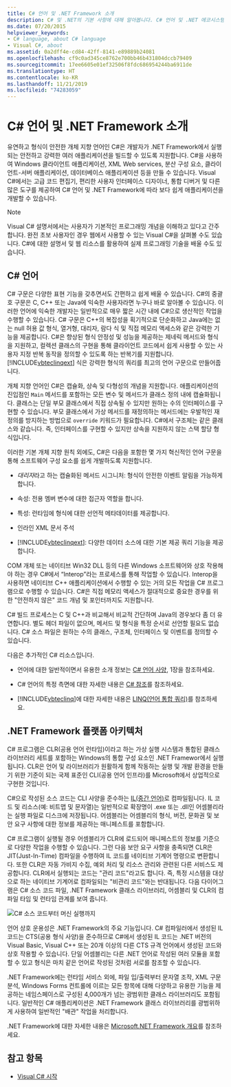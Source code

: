 ```yaml
---
title: C# 언어 및 .NET Framework 소개
description: C# 및 .NET의 기본 사항에 대해 알아봅니다. C# 언어 및 .NET 에코시스템에 대한 개요를 확인합니다.
ms.date: 07/20/2015
helpviewer_keywords:
- C# language, about C# language
- Visual C#, about
ms.assetid: 0a2dff4e-cd84-42ff-8141-e89889b24081
ms.openlocfilehash: cf9c0ad345ce8762e700bb46b431804dccb79409
ms.sourcegitcommit: 17ee6605e01ef32506f8fdc686954244ba6911de
ms.translationtype: HT
ms.contentlocale: ko-KR
ms.lasthandoff: 11/21/2019
ms.locfileid: "74283059"
---
```

# <a name="introduction-to-the-c-language-and-the-net-framework"></a>C# 언어 및 .NET Framework 소개

유연하고 형식이 안전한 개체 지향 언어인 C#은 개발자가 .NET Framework에서 실행되는 안전하고 강력한 여러 애플리케이션을 빌드할 수 있도록 지원합니다. C#을 사용하여 Windows 클라이언트 애플리케이션, XML Web services, 분산 구성 요소, 클라이언트-서버 애플리케이션, 데이터베이스 애플리케이션 등을 만들 수 있습니다. Visual C#에서는 고급 코드 편집기, 편리한 사용자 인터페이스 디자이너, 통합 디버거 및 다른 많은 도구를 제공하여 C# 언어 및 .NET Framework에 따라 보다 쉽게 애플리케이션을 개발할 수 있습니다.  
  
> [!NOTE]
> Visual C# 설명서에서는 사용자가 기본적인 프로그래밍 개념을 이해하고 있다고 간주합니다. 완전 초보 사용자인 경우 웹에서 사용할 수 있는 Visual C#을 살펴볼 수도 있습니다. C#에 대한 설명서 및 웹 리소스를 활용하여 실제 프로그래밍 기술을 배울 수도 있습니다.  
  
## <a name="c-language"></a>C# 언어

 C# 구문은 다양한 표현 기능을 갖추면서도 간편하고 쉽게 배울 수 있습니다. C#의 중괄호 구문은 C, C++ 또는 Java에 익숙한 사용자라면 누구나 바로 알아볼 수 있습니다. 이러한 언어에 익숙한 개발자는 일반적으로 매우 짧은 시간 내에 C#으로 생산적인 작업을 수행할 수 있습니다. C# 구문은 C++의 복잡성을 획기적으로 단순화하고 Java에는 없는 null 허용 값 형식, 열거형, 대리자, 람다 식 및 직접 메모리 액세스와 같은 강력한 기능을 제공합니다. C#은 향상된 형식 안정성 및 성능을 제공하는 제네릭 메서드와 형식을 지원하고, 컬렉션 클래스의 구현을 통해 클라이언트 코드에서 쉽게 사용할 수 있는 사용자 지정 반복 동작을 정의할 수 있도록 하는 반복기를 지원합니다. [!INCLUDE[vbteclinqext](~/includes/vbteclinqext-md.md)] 식은 강력한 형식의 쿼리를 최고의 언어 구문으로 만들어줍니다.  
  
 개체 지향 언어인 C#은 캡슐화, 상속 및 다형성의 개념을 지원합니다. 애플리케이션의 진입점인 `Main` 메서드를 포함하는 모든 변수 및 메서드가 클래스 정의 내에 캡슐화됩니다. 클래스는 단일 부모 클래스에서 직접 상속될 수 있지만 원하는 수의 인터페이스를 구현할 수 있습니다. 부모 클래스에서 가상 메서드를 재정의하는 메서드에는 우발적인 재정의를 방지하는 방법으로 `override` 키워드가 필요합니다. C#에서 구조체는 같은 클래스와 같습니다. 즉, 인터페이스를 구현할 수 있지만 상속을 지원하지 않는 스택 할당 형식입니다.  
  
 이러한 기본 개체 지향 원칙 외에도, C#은 다음을 포함한 몇 가지 혁신적인 언어 구문을 통해 소프트웨어 구성 요소를 쉽게 개발하도록 지원합니다.  
  
- *대리자*라고 하는 캡슐화된 메서드 시그니처: 형식이 안전한 이벤트 알림을 가능하게 합니다.  
  
- 속성: 전용 멤버 변수에 대한 접근자 역할을 합니다.  
  
- 특성: 런타임에 형식에 대한 선언적 메타데이터를 제공합니다.  
  
- 인라인 XML 문서 주석  
  
- [!INCLUDE[vbteclinqext](~/includes/vbteclinqext-md.md)]: 다양한 데이터 소스에 대한 기본 제공 쿼리 기능을 제공합니다.  
  
 COM 개체 또는 네이티브 Win32 DLL 등의 다른 Windows 소프트웨어와 상호 작용해야 하는 경우 C#에서 “Interop”라는 프로세스를 통해 작업할 수 있습니다. Interop을 사용하면 네이티브 C++ 애플리케이션에서 수행할 수 있는 거의 모든 작업을 C# 프로그램으로 수행할 수 있습니다. C#은 직접 메모리 액세스가 절대적으로 중요한 경우를 위한 "안전하지 않은" 코드 개념 및 포인터까지도 지원합니다.  
  
 C# 빌드 프로세스는 C 및 C++과 비교해서 비교적 간단하며 Java의 경우보다 좀 더 유연합니다. 별도 헤더 파일이 없으며, 메서드 및 형식을 특정 순서로 선언할 필요도 없습니다. C# 소스 파일은 원하는 수의 클래스, 구조체, 인터페이스 및 이벤트를 정의할 수 있습니다.  
  
 다음은 추가적인 C# 리소스입니다.  
  
- 언어에 대한 일반적이면서 유용한 소개 정보는 [C# 언어 사양](/dotnet/csharp/language-reference/language-specification/introduction), 1장을 참조하세요.  
  
- C# 언어의 특정 측면에 대한 자세한 내용은 [C# 참조](../language-reference/index.md)를 참조하세요.  
  
- [!INCLUDE[vbteclinq](~/includes/vbteclinq-md.md)]에 대한 자세한 내용은 [LINQ(언어 통합 쿼리)](../programming-guide/concepts/linq/index.md)를 참조하세요.  

## <a name="net-framework-platform-architecture"></a>.NET Framework 플랫폼 아키텍처

 C# 프로그램은 CLR(공용 언어 런타임)이라고 하는 가상 실행 시스템과 통합된 클래스 라이브러리 세트를 포함하는 Windows의 통합 구성 요소인 .NET Framewor에서 실행됩니다. CLR은 언어 및 라이브러리가 원활하게 함께 작동하는 실행 및 개발 환경을 만들기 위한 기준이 되는 국제 표준인 CLI(공용 언어 인프라)를 Microsoft에서 상업적으로 구현한 것입니다.  
  
 C#으로 작성된 소스 코드는 CLI 사양을 준수하는 [IL(중간 언어)](../../standard/managed-code.md)로 컴파일됩니다. IL 코드 및 리소스(예: 비트맵 및 문자열)는 일반적으로 확장명이 .exe 또는 .dll인 어셈블리라는 실행 파일로 디스크에 저장됩니다. 어셈블리는 어셈블리의 형식, 버전, 문화권 및 보안 요구 사항에 대한 정보를 제공하는 매니페스트를 포함합니다.  
  
 C# 프로그램이 실행될 경우 어셈블리가 CLR에 로드되어 매니페스트의 정보를 기준으로 다양한 작업을 수행할 수 있습니다. 그런 다음 보안 요구 사항을 충족되면 CLR은 JIT(Just-In-Time) 컴파일을 수행하여 IL 코드를 네이티브 기계어 명령으로 변환합니다. 또한 CLR은 자동 가비지 수집, 예외 처리 및 리소스 관리와 관련된 다른 서비스도 제공합니다. CLR에서 실행되는 코드는 "관리 코드"라고도 합니다. 즉, 특정 시스템을 대상으로 하는 네이티브 기계어로 컴파일되는 "비관리 코드"와는 반대됩니다. 다음 다이어그램은 C# 소스 코드 파일, .NET Framework 클래스 라이브러리, 어셈블리 및 CLR의 컴파일 타임 및 런타임 관계를 보여 줍니다.  
  
 ![C&#35; 소스 코드부터 머신 실행까지](./media/introduction-to-the-csharp-language-and-the-net-framework/net-architecture-relationships.png)  
  
 언어 상호 운용성은 .NET Framework의 주요 기능입니다. C# 컴파일러에서 생성된 IL 코드는 CTS(공용 형식 사양)을 준수하므로 C#에서 생성된 IL 코드는 .NET 버전의 Visual Basic, Visual C++ 또는 20개 이상의 다른 CTS 규격 언어에서 생성된 코드와 상호 작용할 수 있습니다. 단일 어셈블리는 다른 .NET 언어로 작성된 여러 모듈을 포함할 수 있고 형식은 마치 같은 언어로 작성된 것처럼 서로를 참조할 수 있습니다.  
  
 .NET Framework에는 런타임 서비스 외에, 파일 입/출력부터 문자열 조작, XML 구문 분석, Windows Forms 컨트롤에 이르는 모든 항목에 대해 다양하고 유용한 기능을 제공하는 네임스페이스로 구성된 4,000개가 넘는 광범위한 클래스 라이브러리도 포함됩니다. 일반적인 C# 애플리케이션은 .NET Framework 클래스 라이브러리를 광범위하게 사용하여 일반적인 "배관" 작업을 처리합니다.  
  
 .NET Framework에 대한 자세한 내용은 [Microsoft.NET Framework 개요](../../framework/get-started/overview.md)를 참조하세요.  
  
## <a name="see-also"></a>참고 항목

- [Visual C# 시작](/visualstudio/ide/quickstart-csharp-console)
